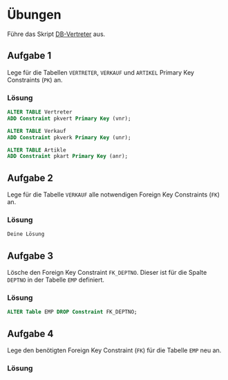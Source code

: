 # Übungen

Führe das Skript [DB-Vertreter](./SQL_-_DB-Vertreter.sql) aus.

## Aufgabe 1
Lege für die Tabellen `VERTRETER`, `VERKAUF` und `ARTIKEL` Primary Key Constraints (`PK`) an.

### Lösung
```sql
ALTER TABLE Vertreter
ADD Constraint pkvert Primary Key (vnr);

ALTER TABLE Verkauf
ADD Constraint pkverk Primary Key (unr);

ALTER TABLE Artikle
ADD Constraint pkart Primary Key (anr);
```

## Aufgabe 2
Lege für die Tabelle `VERKAUF` alle notwendigen Foreign Key Constraints (`FK`) an.

### Lösung
```sql
Deine Lösung
```

## Aufgabe 3
Lösche den Foreign Key Constraint `FK_DEPTNO`. Dieser ist für die Spalte `DEPTNO` in der Tabelle `EMP` definiert.

### Lösung
```sql
ALTER Table EMP DROP Constraint FK_DEPTNO;
```

## Aufgabe 4
Lege den benötigten Foreign Key Constraint (`FK`) für die Tabelle `EMP` neu an.

### Lösung
```sql

```

